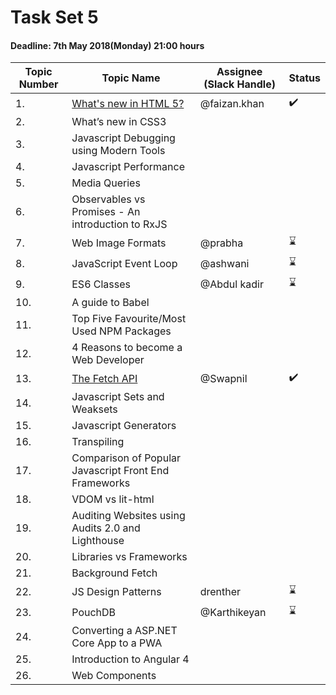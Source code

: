 # Task Set 5

#### Deadline: 7th May 2018(Monday) 21:00 hours

|Topic Number|Topic Name|Assignee (Slack Handle)|Status|
|---|---|---|---|
|1.|[What's new in HTML 5?](https://medium.com/beginners-guide-to-mobile-web-development/whats-new-in-html-5-4ce9d62bf114)|@faizan.khan|:heavy_check_mark:|
|2.|What’s new in CSS3|||
|3.|Javascript Debugging using Modern Tools|||
|4.|Javascript Performance|||
|5.|Media Queries|||
|6.|Observables vs Promises - An introduction to RxJS|||
|7.|Web Image Formats|@prabha|:hourglass:|
|8.|JavaScript Event Loop|@ashwani|:hourglass:|
|9.|ES6 Classes|@Abdul kadir|:hourglass:|
|10.|A guide to Babel|||
|11.|Top Five Favourite/Most Used NPM Packages|||
|12.|4 Reasons to become a Web Developer|||
|13.|[The Fetch API](https://medium.com/beginners-guide-to-mobile-web-development/the-fetch-api-2c962591f5c)|@Swapnil|:heavy_check_mark:|
|14.|Javascript Sets and Weaksets|||
|15.|Javascript Generators|||
|16.|Transpiling|||
|17.|Comparison of Popular Javascript Front End Frameworks|||
|18.|VDOM vs lit-html|||
|19.|Auditing Websites using Audits 2.0 and Lighthouse|||
|20.|Libraries vs Frameworks|||
|21.|Background Fetch|||
|22.|JS Design Patterns|drenther|:hourglass:|
|23.|PouchDB|@Karthikeyan|:hourglass:|
|24.|Converting a ASP.NET Core App to a PWA|||
|25.|Introduction to Angular 4|||
|26.|Web Components|||

